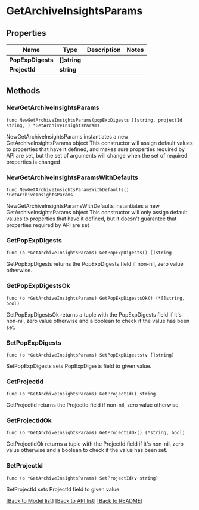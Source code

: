 # GetArchiveInsightsParams

## Properties

Name | Type | Description | Notes
------------ | ------------- | ------------- | -------------
**PopExpDigests** | **[]string** |  | 
**ProjectId** | **string** |  | 

## Methods

### NewGetArchiveInsightsParams

`func NewGetArchiveInsightsParams(popExpDigests []string, projectId string, ) *GetArchiveInsightsParams`

NewGetArchiveInsightsParams instantiates a new GetArchiveInsightsParams object
This constructor will assign default values to properties that have it defined,
and makes sure properties required by API are set, but the set of arguments
will change when the set of required properties is changed

### NewGetArchiveInsightsParamsWithDefaults

`func NewGetArchiveInsightsParamsWithDefaults() *GetArchiveInsightsParams`

NewGetArchiveInsightsParamsWithDefaults instantiates a new GetArchiveInsightsParams object
This constructor will only assign default values to properties that have it defined,
but it doesn't guarantee that properties required by API are set

### GetPopExpDigests

`func (o *GetArchiveInsightsParams) GetPopExpDigests() []string`

GetPopExpDigests returns the PopExpDigests field if non-nil, zero value otherwise.

### GetPopExpDigestsOk

`func (o *GetArchiveInsightsParams) GetPopExpDigestsOk() (*[]string, bool)`

GetPopExpDigestsOk returns a tuple with the PopExpDigests field if it's non-nil, zero value otherwise
and a boolean to check if the value has been set.

### SetPopExpDigests

`func (o *GetArchiveInsightsParams) SetPopExpDigests(v []string)`

SetPopExpDigests sets PopExpDigests field to given value.


### GetProjectId

`func (o *GetArchiveInsightsParams) GetProjectId() string`

GetProjectId returns the ProjectId field if non-nil, zero value otherwise.

### GetProjectIdOk

`func (o *GetArchiveInsightsParams) GetProjectIdOk() (*string, bool)`

GetProjectIdOk returns a tuple with the ProjectId field if it's non-nil, zero value otherwise
and a boolean to check if the value has been set.

### SetProjectId

`func (o *GetArchiveInsightsParams) SetProjectId(v string)`

SetProjectId sets ProjectId field to given value.



[[Back to Model list]](../README.md#documentation-for-models) [[Back to API list]](../README.md#documentation-for-api-endpoints) [[Back to README]](../README.md)


